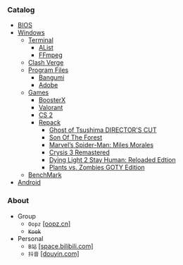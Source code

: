### Catalog
- [BIOS](/bios.md)
- [Windows](/windows/windows.md)
  - [Terminal](/windows/terminal.md)
    - [AList](/terminal/alist.md)
    - [FFmpeg](/terminal/ffmpeg/ffmpeg.md)
  - [Clash Verge](/windows/clash-verge.md)
  - [Program Files](/windows/program-files.md)
    - [Bangumi](/windows/program-files/bangumi.md)
    - [Adobe](/windows/program-files/adobe.md)
  - [Games](/windows/games/games.md)
    - [BoosterX](/windows/games/boosterx.md)
    - [Valorant](/windows/games/valorant.md)
    - [CS 2](/windows/games/cs-2/cs-2.md)
    - [Repack](/windows/games/repack/repack.md)
      - [Ghost of Tsushima DIRECTOR'S CUT](/windows/games/repack/ghost-of-tsushima-director's-cut.md)
      - [Son Of The Forest](/windows/games/repack/sons-of-the-forest.md)
      - [Marvel’s Spider-Man: Miles Morales](/windows/games/repack/marvel's-spider-man-miles-morales.md)
      - [Crysis 3 Remastered](/windows/games/repack/crysis-3-remastered.md)
      - [Dying Light 2 Stay Human: Reloaded Edtion](/windows/games/repack/dying-light-2-stay-human-reloaded-edtion.md.md)
      - [Plants vs. Zombies GOTY Edition](/windows/games/repack/plants-vs.-zombies-goty-detion.md)
  - [BenchMark](/windows/benchmark/benchmark.md)
- [Android](/android/android.md)

### About
* Group
  * `Oopz` [[oopz.cn]](https://oopz.cn/i/jMbLMT)
  * ~~`Kook`~~
* Personal
  * `B站` [[space.bilibili.com]](https://space.bilibili.com/13790079)
  * `抖音` [[douyin.com]](https://www.douyin.com/user/MS4wLjABAAAAUP1PTicjItw9J-CVLw0JiNEQyY3arAWKl3IFfxYSy94)